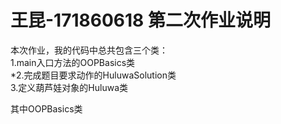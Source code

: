 # 王昆-171860618 第二次作业说明

本次作业，我的代码中总共包含三个类：  
   1.main入口方法的OOPBasics类  
   *2.完成题目要求动作的HuluwaSolution类  
   3.定义葫芦娃对象的Huluwa类    
   
其中OOPBasics类
